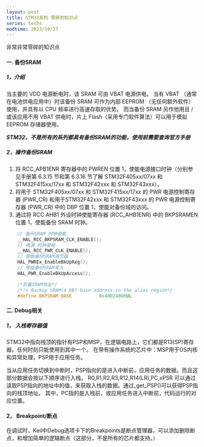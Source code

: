 ```yaml
---
layout: post
title: STM32系列 零碎的知识点
series: techs
modtime: 2023/10/27
---
```


非常非常零碎的知识点

#### 一. 备份SRAM

##### 1，介绍

当主要的 VDD 电源断电时，该 SRAM 可由 VBAT 电源供电。
当有 VBAT （通常在电池供电应用中）时该备份 SRAM 可作为内部 EEPROM （无任何额外软件）使用，并具有以 CPU 频率进行高速存取的优势。
而当备份 SRAM 另作他用且 / 或该应用不用 VBAT 供电时，片上 Flash（采用专门软件算法）可以用于模拟 EEPROM 存储器使用。

***STM32，不是所有的系列都具有备份SRAM的功能，使用前需要查询官方手册***

##### 2，操作备份SRAM

1. 将 RCC_APB1ENR 寄存器中的 PWREN 位置 1，使能电源接口时钟（分别参见手册第 6.3.15 节和第 6.3.16 节了解 STM32F405xx/07xx 和 STM32F415xx/17xx 和 STM32F42xxx 和 STM32F43xxx）。
2. 将用于 STM32F405xx/07xx 和 STM32F415xx/17xx 的 PWR 电源控制寄存器 (PWR_CR) 和用于STM32F42xxx 和 STM32F43xxx 的 PWR 电源控制寄存器 (PWR_CR) 中的 DBP 位置 1，使能对备份域的访问。
3. 通过将 RCC AHB1 外设时钟使能寄存器 (RCC_AHB1ENR) 中的 BKPSRAMEN 位置 1，使能备份 SRAM 时钟。

```c
    // 备份SRAM 时钟使能
    __HAL_RCC_BKPSRAM_CLK_ENABLE();
    // 电源 时钟使能
    __HAL_RCC_PWR_CLK_ENABLE();
    // 使能备份SRAM调节器
    HAL_PWREx_EnableBkUpReg();
    // 使能备份SRAM写入
    HAL_PWR_EnableBkUpAccess();

    /*后备SRAM地址*/  
    /*!< Backup SRAM(4 KB) base address in the alias region*/
    #define BKPSRAM_BASE          0x40024000UL
```

#### 二. Debug相关

##### 1， 入栈寄存器值

STM32中指向栈顶的指针有PSP和MSP，在逻辑电路上，它们都是R13(SP)寄存器。任何时刻只能使用到其中一个。
在带有操作系统的芯片中：MSP用于OS内核和异常处理，PSP用于应用任务。

当从应用任务切换到中断时，PSP指向的是进入中断前，应用任务的数据。而且这部分数据会按以下顺序进行入栈。
R0,R1,R2,R3,R12,R14(LR),PC,xPSR
可以通过读取PSP指向的地址中的值，来获取入栈的数据。通过_get_PSP()可以获得PSP指向的栈顶地址。
其中，PC指的是入栈前，或应用任务进入中断前，代码运行的对应位置。

#### 2， Breakpoint/断点

在调试时，Keil中Debug选项卡下的Breakpoints是断点管理器，可以添加删除断点，和增加简单的逻辑断点（这部分，不是所有的芯片都支持。）

